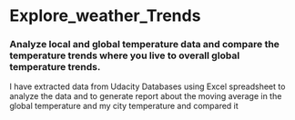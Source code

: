 # Explore_weather_Trends

### Analyze local and global temperature data and compare the temperature trends where you live to overall global temperature trends.

I have extracted data from Udacity Databases using Excel spreadsheet to analyze the data and to generate report about the moving average in the global temperature and my city temperature and compared it
